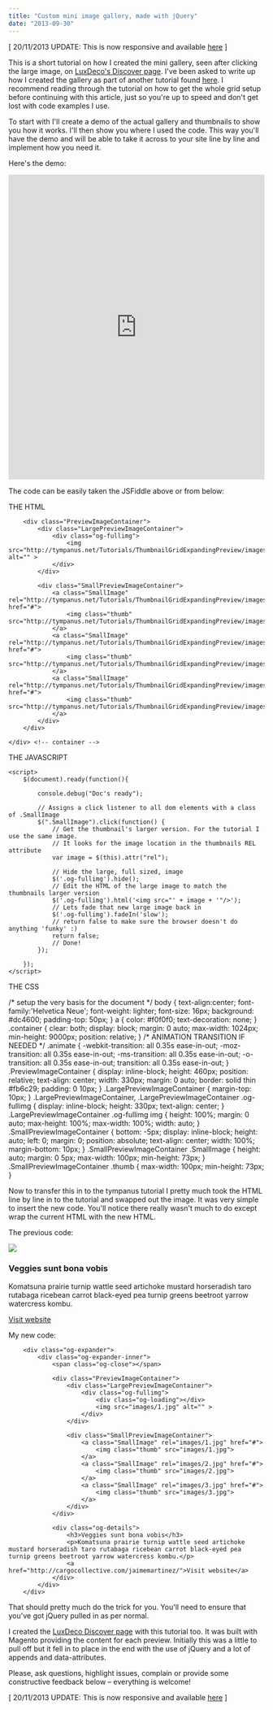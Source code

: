 ```yaml
---
title: "Custom mini image gallery, made with jQuery"
date: "2013-09-30"
---
```


\[ 20/11/2013 UPDATE: This is now responsive and available [here](http://scriptedpixels.co.uk/playground/thumbGallery.html "Now Responsive :)") \]

This is a short tutorial on how I created the mini gallery, seen after clicking the large image, on [LuxDeco's Discover page](http://www.luxdeco.com/discover "The mini gallery on LuxDeco "). I've been asked to write up how I created the gallery as part of another tutorial found [here](http://tympanus.net/codrops/2013/03/19/thumbnail-grid-with-expanding-preview "Grid with expanding preview"). I recommend reading through the tutorial on how to get the whole grid setup before continuing with this article, just so you're up to speed and don't get lost with code examples I use.

To start with I'll create a demo of the actual gallery and thumbnails to show you how it works. I'll then show you where I used the code. This way you'll have the demo and will be able to take it across to your site line by line and implement how you need it.

Here's the demo: 

<iframe width="100%" height="600" src="http://jsfiddle.net/scriptedpixels/rphaM/embedded/result,js,html,css" allowfullscreen="allowfullscreen" frameborder="0"></iframe>

The code can be easily taken the JSFiddle above or from below:

THE HTML

<div class="container">

		<div class="PreviewImageContainer">
			<div class="LargePreviewImageContainer">
				<div class="og-fullimg">
					<img src="http://tympanus.net/Tutorials/ThumbnailGridExpandingPreview/images/thumbs/1.jpg" alt="" >
				</div>
			</div>

			<div class="SmallPreviewImageContainer">
				<a class="SmallImage" rel="http://tympanus.net/Tutorials/ThumbnailGridExpandingPreview/images/thumbs/1.jpg" href="#">
					<img class="thumb" src="http://tympanus.net/Tutorials/ThumbnailGridExpandingPreview/images/thumbs/1.jpg">
				</a>
				<a class="SmallImage" rel="http://tympanus.net/Tutorials/ThumbnailGridExpandingPreview/images/thumbs/2.jpg" href="#">
					<img class="thumb" src="http://tympanus.net/Tutorials/ThumbnailGridExpandingPreview/images/thumbs/2.jpg">
				</a>
				<a class="SmallImage" rel="http://tympanus.net/Tutorials/ThumbnailGridExpandingPreview/images/thumbs/3.jpg" href="#">
					<img class="thumb" src="http://tympanus.net/Tutorials/ThumbnailGridExpandingPreview/images/thumbs/3.jpg">
				</a>
			</div>
		</div>

	</div> <!-- container -->

THE JAVASCRIPT

<!-- Let's do stuff when the Doc is ready, shall we -->
	<script>
		$(document).ready(function(){

			console.debug("Doc's ready");

			// Assigns a click listener to all dom elements with a class of .SmallImage
			$(".SmallImage").click(function() {
				// Get the thumbnail's larger version. For the tutorial I use the same image.
				// It looks for the image location in the thumbnails REL attribute
				var image = $(this).attr("rel");

				// Hide the large, full sized, image
				$('.og-fullimg').hide();
				// Edit the HTML of the large image to match the thumbnails larger version
				$('.og-fullimg').html('<img src="' + image + '"/>');
				// Lets fade that new large image back in
				$('.og-fullimg').fadeIn('slow');
				// return false to make sure the browser doesn't do anything 'funky' :)
				return false;
				// Done!
			});

		});
	</script>

THE CSS

/\* setup the very basis for the document \*/
		body {
			text-align:center;
			font-family:'Helvetica Neue';
			font-weight: lighter;
			font-size: 16px;
			background: #dc4600;
			padding-top: 50px;
		}
			a {
				color: #f0f0f0;
				text-decoration: none;
			}
		.container {
			clear: both;
			display: block;
			margin: 0 auto;
			max-width: 1024px;
			min-height: 9000px;
			position: relative;
		}
		/\* ANIMATION TRANSITION IF NEEDED \*/
			.animate {
				-webkit-transition: all 0.35s ease-in-out;
				-moz-transition: all 0.35s ease-in-out;
				-ms-transition: all 0.35s ease-in-out;
				-o-transition: all 0.35s ease-in-out;
				transition: all 0.35s ease-in-out;
			}
		.PreviewImageContainer {
		    display: inline-block;
		    height: 460px;
		    position: relative;
		    text-align: center;
		    width: 330px;
		    margin: 0 auto;
		    border: solid thin #fb6c29;
		    padding: 0 10px;
		}
			.LargePreviewImageContainer {
				margin-top: 10px;
			}
				.LargePreviewImageContainer, .LargePreviewImageContainer .og-fullimg {
				    display: inline-block;
				    height: 330px;
				    text-align: center;
				}
					.LargePreviewImageContainer .og-fullimg img {
					    height: 100%;
					    margin: 0 auto;
					    max-height: 100%;
					    max-width: 100%;
					    width: auto;
					}
			.SmallPreviewImageContainer {
			    bottom: -5px;
			    display: inline-block;
			    height: auto;
			    left: 0;
			    margin: 0;
			    position: absolute;
			    text-align: center;
			    width: 100%;
			    margin-bottom: 10px;
			}
				.SmallPreviewImageContainer .SmallImage {
				    height: auto;
				    margin: 0 5px;
				    max-width: 100px;
				    min-height: 73px;
				}
				.SmallPreviewImageContainer .thumb {
				    max-width: 100px;
				    min-height: 73px;
				}

Now to transfer this in to the tympanus tutorial I pretty much took the HTML line by line in to the tutorial and swapped out the image. It was very simple to insert the new code. You'll notice there really wasn't much to do except wrap the current HTML with the new HTML.

The previous code:

<div class="og-expander">
		    <div class="og-expander-inner">
		        <span class="og-close"></span>
		        <div class="og-fullimg">
		            <div class="og-loading"></div>
		            <img src="images/2.jpg">
		        </div>
		        <div class="og-details">
		            <h3>Veggies sunt bona vobis</h3>
		            <p>Komatsuna prairie turnip wattle seed artichoke mustard horseradish taro rutabaga ricebean carrot black-eyed pea turnip greens beetroot yarrow watercress kombu.</p>
		            <a href="http://cargocollective.com/jaimemartinez/">Visit website</a>
		        </div>
		    </div>
		</div>

My new code:

		<div class="og-expander">
		    <div class="og-expander-inner">
		        <span class="og-close"></span>
		        
		        <div class="PreviewImageContainer">
        			<div class="LargePreviewImageContainer">
        				<div class="og-fullimg">
        					<div class="og-loading"></div>
        					<img src="images/1.jpg" alt="" >
        				</div>
        			</div>

        			<div class="SmallPreviewImageContainer">
        				<a class="SmallImage" rel="images/1.jpg" href="#">
        					<img class="thumb" src="images/1.jpg">
        				</a>
        				<a class="SmallImage" rel="images/2.jpg" href="#">
        					<img class="thumb" src="images/2.jpg">
        				</a>
        				<a class="SmallImage" rel="images/3.jpg" href="#">
        					<img class="thumb" src="images/3.jpg">
        				</a>
        			</div>
        		</div>
		        
		        <div class="og-details">
		            <h3>Veggies sunt bona vobis</h3>
		            <p>Komatsuna prairie turnip wattle seed artichoke mustard horseradish taro rutabaga ricebean carrot black-eyed pea turnip greens beetroot yarrow watercress kombu.</p>
		            <a href="http://cargocollective.com/jaimemartinez/">Visit website</a>
		        </div>
		    </div>
		</div>

That should pretty much do the trick for you. You'll need to ensure that you've got jQuery pulled in as per normal.

I created the [LuxDeco Discover page](http://www.luxdeco.com/discover "LuxDeco Discover") with this tutorial too. It was built with Magento providing the content for each preview. Initially this was a little to pull off but it fell in to place in the end with the use of jQuery and a lot of appends and data-attributes.

Please, ask questions, highlight issues, complain or provide some constructive feedback below – everything is welcome!

\[ 20/11/2013 UPDATE: This is now responsive and available [here](http://scriptedpixels.co.uk/playground/thumbGallery.html "Now Responsive :)") \]
